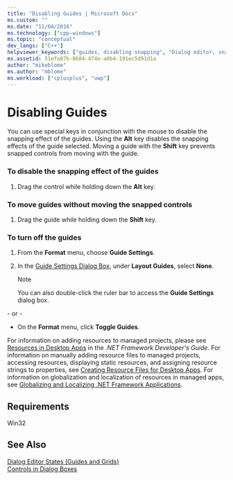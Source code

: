 ```yaml
---
title: "Disabling Guides | Microsoft Docs"
ms.custom: ""
ms.date: "11/04/2016"
ms.technology: ["cpp-windows"]
ms.topic: "conceptual"
dev_langs: ["C++"]
helpviewer_keywords: ["guides, disabling snapping", "Dialog editor, snap to guides", "snap to guides (Dialog editor)", "controls [C++], snap to guides/grid"]
ms.assetid: 51efa07b-8684-474e-a0b4-191ec5d91d1a
author: "mikeblome"
ms.author: "mblome"
ms.workload: ["cplusplus", "uwp"]
---
```

# Disabling Guides
You can use special keys in conjunction with the mouse to disable the snapping effect of the guides. Using the **Alt** key disables the snapping effects of the guide selected. Moving a guide with the **Shift** key prevents snapped controls from moving with the guide.  
  
### To disable the snapping effect of the guides  
  
1.  Drag the control while holding down the **Alt** key.  
  
### To move guides without moving the snapped controls  
  
1.  Drag the guide while holding down the **Shift** key.  
  
### To turn off the guides  
  
1.  From the **Format** menu, choose **Guide Settings**.  
  
2.  In the [Guide Settings Dialog Box](../windows/guide-settings-dialog-box.md), under **Layout Guides**, select **None**.  
  
    > [!NOTE]
    >  You can also double-click the ruler bar to access the **Guide Settings** dialog box.  
  
 \- or -  
  
-   On the **Format** menu, click **Toggle Guides**.  
  
 For information on adding resources to managed projects, please see [Resources in Desktop Apps](/dotnet/framework/resources/index) in the *.NET Framework Developer's Guide*. For information on manually adding resource files to managed projects, accessing resources, displaying static resources, and assigning resource strings to properties, see [Creating Resource Files for Desktop Apps](/dotnet/framework/resources/creating-resource-files-for-desktop-apps). For information on globalization and localization of resources in managed apps, see [Globalizing and Localizing .NET Framework Applications](/dotnet/standard/globalization-localization/index).  
  
## Requirements  
 Win32  
  
## See Also  
 [Dialog Editor States (Guides and Grids)](../windows/dialog-editor-states-guides-and-grids.md)   
 [Controls in Dialog Boxes](../windows/controls-in-dialog-boxes.md)